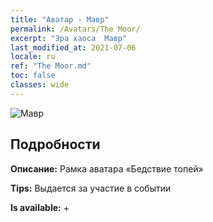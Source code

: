 ```yaml
---
title: "Аватар - Мавр"
permalink: /Avatars/The Moor/
excerpt: "Эра хаоса  Мавр"
last_modified_at: 2021-07-06
locale: ru
ref: "The Moor.md"
toc: false
classes: wide
---
```

 ![Мавр](/images/a/avatarFrame_70.png)

## Подробности

 **Описание:** Рамка аватара «Бедствие топей» 

 **Tips:** Выдается за участие в событии 

 **Is available:**  + 

